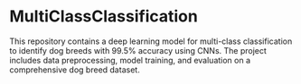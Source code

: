 # MultiClassClassification
This repository contains a deep learning model for multi-class classification to identify dog breeds with 99.5% accuracy using CNNs. The project includes data preprocessing, model training, and evaluation on a comprehensive dog breed dataset.
